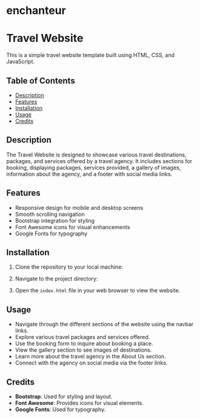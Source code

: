 # enchanteur
# Travel Website

This is a simple travel website template built using HTML, CSS, and JavaScript.

## Table of Contents

- [Description](#description)
- [Features](#features)
- [Installation](#installation)
- [Usage](#usage)
- [Credits](#credits)

## Description

The Travel Website is designed to showcase various travel destinations, packages, and services offered by a travel agency. It includes sections for booking, displaying packages, services provided, a gallery of images, information about the agency, and a footer with social media links.

## Features

- Responsive design for mobile and desktop screens
- Smooth scrolling navigation
- Bootstrap integration for styling
- Font Awesome icons for visual enhancements
- Google Fonts for typography

## Installation

1. Clone the repository to your local machine:


2. Navigate to the project directory:


3. Open the `index.html` file in your web browser to view the website.

## Usage

- Navigate through the different sections of the website using the navbar links.
- Explore various travel packages and services offered.
- Use the booking form to inquire about booking a place.
- View the gallery section to see images of destinations.
- Learn more about the travel agency in the About Us section.
- Connect with the agency on social media via the footer links.

## Credits

- **Bootstrap**: Used for styling and layout.
- **Font Awesome**: Provides icons for visual elements.
- **Google Fonts**: Used for typography.



